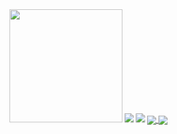 <img src="https://media.tenor.com/F-abu8zblNUAAAAd/cat-aaaaa.gif" width="200"/> 

<img src="https://github-readme-stats.vercel.app/api?username=bugourmet&show_icons=true&theme=github_dark"/>
<img src="https://github-readme-stats.vercel.app/api/top-langs/?username=bugourmet&layout=compact&theme=github_dark"/>


<a href="https://github.com/bugourmet/tgsint-bot">
  <img align="center" src="https://github-readme-stats.vercel.app/api/pin/?username=bugourmet&repo=tgsint-bot&theme=github_dark"/>
</a>

<a href="https://github.com/bugourmet/tgsint-api">
  <img align="center" src="https://github-readme-stats.vercel.app/api/pin/?username=bugourmet&repo=tgsint-api&theme=github_dark"/>
</a>
